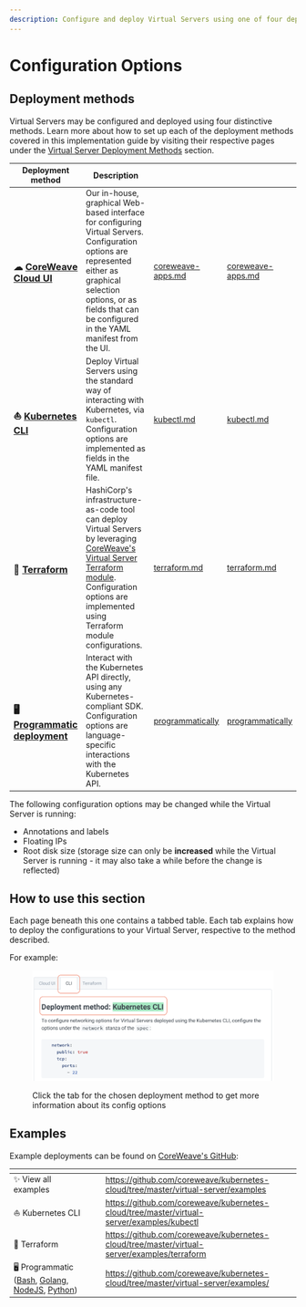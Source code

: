 ```yaml
---
description: Configure and deploy Virtual Servers using one of four deployment methods
---
```


# Configuration Options

## Deployment methods

Virtual Servers may be configured and deployed using four distinctive methods. Learn more about how to set up each of the deployment methods covered in this implementation guide by visiting their respective pages under the [Virtual Server Deployment Methods](../../../virtual-servers/deployment-methods/) section.

<table data-card-size="large" data-view="cards"><thead><tr><th>Deployment method</th><th>Description</th><th data-hidden data-type="content-ref"></th><th data-hidden data-card-target data-type="content-ref"></th></tr></thead><tbody><tr><td><h3><span data-gb-custom-inline data-tag="emoji" data-code="2601">☁</span> <a href="../../../virtual-servers/deployment-methods/coreweave-apps.md"><strong>CoreWeave Cloud UI</strong></a></h3></td><td>Our in-house, graphical Web-based interface for configuring Virtual Servers. Configuration options are represented either as graphical selection options, or as fields that can be configured in the YAML manifest from the UI.</td><td><a href="../../../virtual-servers/deployment-methods/coreweave-apps.md">coreweave-apps.md</a></td><td><a href="../../../virtual-servers/deployment-methods/coreweave-apps.md">coreweave-apps.md</a></td></tr><tr><td><h3><span data-gb-custom-inline data-tag="emoji" data-code="26f5">⛵</span> <a href="../deployment-methods/kubectl.md"><strong>Kubernetes CLI</strong></a></h3></td><td>Deploy Virtual Servers using the standard way of interacting with Kubernetes, via <code>kubectl</code>. Configuration options are implemented as fields in the YAML manifest file.</td><td><a href="../deployment-methods/kubectl.md">kubectl.md</a></td><td><a href="../deployment-methods/kubectl.md">kubectl.md</a></td></tr><tr><td><h3><span data-gb-custom-inline data-tag="emoji" data-code="1f528">🔨</span> <a href="../../../virtual-servers/deployment-methods/terraform.md"><strong>Terraform</strong></a></h3></td><td>HashiCorp's infrastructure-as-code tool can deploy Virtual Servers by leveraging <a href="https://github.com/coreweave/kubernetes-cloud/tree/master/virtual-server/examples/terraform">CoreWeave's Virtual Server Terraform module</a>. Configuration options are implemented using Terraform module configurations.</td><td><a href="../../../virtual-servers/deployment-methods/terraform.md">terraform.md</a></td><td><a href="../../../virtual-servers/deployment-methods/terraform.md">terraform.md</a></td></tr><tr><td><h3><span data-gb-custom-inline data-tag="emoji" data-code="1f5a5">🖥</span> <a href="../../../virtual-servers/deployment-methods/programmatically/"><strong>Programmatic deployment</strong></a></h3></td><td>Interact with the Kubernetes API directly, using any Kubernetes-compliant SDK. Configuration options are language-specific interactions with the Kubernetes API.</td><td><a href="../../../virtual-servers/deployment-methods/programmatically/">programmatically</a></td><td><a href="../../../virtual-servers/deployment-methods/programmatically/">programmatically</a></td></tr></tbody></table>

The following configuration options may be changed while the Virtual Server is running:

* Annotations and labels
* Floating IPs
* Root disk size (storage size can only be **increased** while the Virtual Server is running - it may also take a while before the change is reflected)

## How to use this section

Each page beneath this one contains a tabbed table. Each tab explains how to deploy the configurations to your Virtual Server, respective to the method described.

For example:

<figure><img src="../../.gitbook/assets/image (30).png" alt="Screenshot of a tabbed page for Networking"><figcaption><p>Click the tab for the chosen deployment method to get more information about its config options</p></figcaption></figure>

## Examples

Example deployments can be found on [CoreWeave's GitHub](https://github.com/coreweave/kubernetes-cloud/tree/master/virtual-server/examples/):

<table data-card-size="large" data-column-title-hidden data-view="cards"><thead><tr><th></th><th data-hidden></th><th data-hidden></th><th data-hidden data-card-target data-type="content-ref"></th></tr></thead><tbody><tr><td><span data-gb-custom-inline data-tag="emoji" data-code="2728">✨</span> View all examples</td><td></td><td></td><td><a href="https://github.com/coreweave/kubernetes-cloud/tree/master/virtual-server/examples">https://github.com/coreweave/kubernetes-cloud/tree/master/virtual-server/examples</a></td></tr><tr><td><span data-gb-custom-inline data-tag="emoji" data-code="26f5">⛵</span> Kubernetes CLI</td><td></td><td></td><td><a href="https://github.com/coreweave/kubernetes-cloud/tree/master/virtual-server/examples/kubectl">https://github.com/coreweave/kubernetes-cloud/tree/master/virtual-server/examples/kubectl</a></td></tr><tr><td><span data-gb-custom-inline data-tag="emoji" data-code="1f528">🔨</span> Terraform</td><td></td><td></td><td><a href="https://github.com/coreweave/kubernetes-cloud/tree/master/virtual-server/examples/terraform">https://github.com/coreweave/kubernetes-cloud/tree/master/virtual-server/examples/terraform</a></td></tr><tr><td><span data-gb-custom-inline data-tag="emoji" data-code="1f5a5">🖥</span> Programmatic (<a href="https://github.com/coreweave/kubernetes-cloud/tree/master/virtual-server/examples/curl">Bash</a>, <a href="https://github.com/coreweave/kubernetes-cloud/tree/master/virtual-server/examples/go">Golang</a>, <a href="https://github.com/coreweave/kubernetes-cloud/tree/master/virtual-server/examples/nodejs">NodeJS</a>, <a href="https://github.com/coreweave/kubernetes-cloud/tree/master/virtual-server/examples/python">Python</a>)</td><td></td><td></td><td><a href="https://github.com/coreweave/kubernetes-cloud/tree/master/virtual-server/examples/">https://github.com/coreweave/kubernetes-cloud/tree/master/virtual-server/examples/</a></td></tr></tbody></table>
